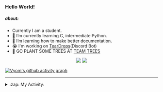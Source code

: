 ### Hello World!

##### about:
- Currently I am a student.
- 🌱 I’m currently learning C, intermediate Python.
- 🌱 I’m learning how to make better documentation.
- 😭 I'm working on [TearDrops](https://github.com/Vyvy-vi/TearDrops)(Discord Bot)
- 🌱 GO PLANT SOME TREES AT [TEAM TREES](https://teamtrees.org/)

<p align="center">
  <a href="https://twitter.com/Vyvy_viM"><img target="_blank" src="https://img.shields.io/badge/twitter%20@Vyvy_viM-0D95E8?style=for-the-badge&logo=twitter&logoColor=white"/></a> 
  <a href="https://vyvy-vi.github.io/portfolio"><img target="_blank" src="https://img.shields.io/badge/-I%27m_craving_for_open_source-green?style=for-the-badge&logo=github&logoColor=black"/></a> 
</p>

[![Vyom's github activity graph](https://activity-graph.herokuapp.com/graph?username=Vyvy-vi)](https://github.com/ashutosh00710/github-readme-activity-graph)

---
<details>
  <summary>:zap: My Activity:</summary>
  
<!--START_SECTION:waka-->
**I'm a Night 🦉** 

```text
🌞 Morning    28 commits     █░░░░░░░░░░░░░░░░░░░░░░░░   4.37% 
🌆 Daytime    156 commits    ██████░░░░░░░░░░░░░░░░░░░   24.34% 
🌃 Evening    256 commits    ██████████░░░░░░░░░░░░░░░   39.94% 
🌙 Night      201 commits    ███████░░░░░░░░░░░░░░░░░░   31.36%

```
📅 **I'm Most Productive on Sunday** 

```text
Monday       93 commits     ███░░░░░░░░░░░░░░░░░░░░░░   14.51% 
Tuesday      101 commits    ████░░░░░░░░░░░░░░░░░░░░░   15.76% 
Wednesday    73 commits     ██░░░░░░░░░░░░░░░░░░░░░░░   11.39% 
Thursday     94 commits     ███░░░░░░░░░░░░░░░░░░░░░░   14.66% 
Friday       41 commits     █░░░░░░░░░░░░░░░░░░░░░░░░   6.4% 
Saturday     88 commits     ███░░░░░░░░░░░░░░░░░░░░░░   13.73% 
Sunday       151 commits    ██████░░░░░░░░░░░░░░░░░░░   23.56%

```


📊 **This Week I Spent My Time On** 

```text
🔥 Editors: 
Vim                      9 hrs 42 mins       █████████████████████████   100.0%

🐱‍💻 Projects: 
Praise-Bot-Discord       3 hrs 11 mins       ████████░░░░░░░░░░░░░░░░░   32.82% 
Shepherd-bot             2 hrs 20 mins       ██████░░░░░░░░░░░░░░░░░░░   24.03% 
MLH-bot                  2 hrs 13 mins       █████░░░░░░░░░░░░░░░░░░░░   22.88% 
Unknown Project          1 hr 22 mins        ███░░░░░░░░░░░░░░░░░░░░░░   14.2% 
hacktoberfest-practice   24 mins             █░░░░░░░░░░░░░░░░░░░░░░░░   4.24%

```


 Last Updated on 11/07/2021
<!--END_SECTION:waka-->
</details>
